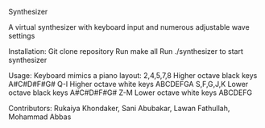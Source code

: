 Synthesizer

A virtual synthesizer with keyboard input and numerous adjustable wave settings

Installation:
Git clone repository
Run make all
Run ./synthesizer to start synthesizer

Usage:
Keyboard mimics a piano layout:
2,4,5,7,8 Higher octave black keys A#C#D#F#G#
Q-I Higher octave white keys ABCDEFGA
S,F,G,J,K Lower octave black keys A#C#D#F#G#
Z-M Lower octave white keys ABCDEFG

Contributors:
Rukaiya Khondaker, Sani Abubakar, Lawan Fathullah, Mohammad Abbas